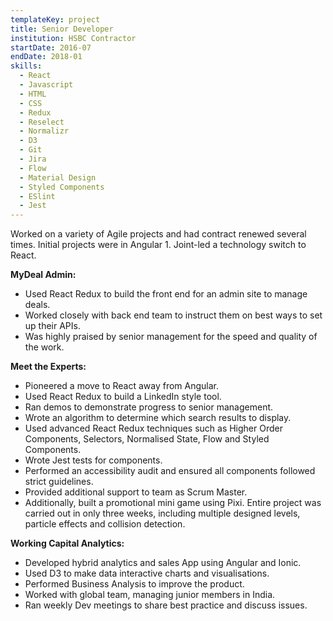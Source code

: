 ```yaml
---
templateKey: project
title: Senior Developer
institution: HSBC Contractor
startDate: 2016-07
endDate: 2018-01
skills:
  - React
  - Javascript
  - HTML
  - CSS
  - Redux
  - Reselect
  - Normalizr
  - D3
  - Git
  - Jira
  - Flow
  - Material Design
  - Styled Components
  - ESlint
  - Jest
---
```

Worked on a variety of Agile projects and had contract renewed several times. Initial projects were in Angular 1. Joint-led a technology switch to React.  

**MyDeal Admin:**

* Used React Redux to build the front end for an admin site to manage deals.
* Worked closely with back end team to instruct them on best ways to set up their APIs.
* Was highly praised by senior management for the speed and quality of the work.

**Meet the Experts:**

* Pioneered a move to React away from Angular.
* Used React Redux to build a LinkedIn style tool.
* Ran demos to demonstrate progress to senior management.
* Wrote an algorithm to determine which search results to display.
* Used advanced React Redux techniques such as Higher Order Components, Selectors, Normalised State, Flow and Styled Components.
* Wrote Jest tests for components.
* Performed an accessibility audit and ensured all components followed strict guidelines.
* Provided additional support to team as Scrum Master.
* Additionally, built a promotional mini game using Pixi. Entire project was carried out in only three weeks, including multiple designed levels, particle effects and collision detection.

**Working Capital Analytics:**

* Developed hybrid analytics and sales App using Angular and Ionic.
* Used D3 to make data interactive charts and visualisations.
* Performed Business Analysis to improve the product.
* Worked with global team, managing junior members in India.
* Ran weekly Dev meetings to share best practice and discuss issues.
